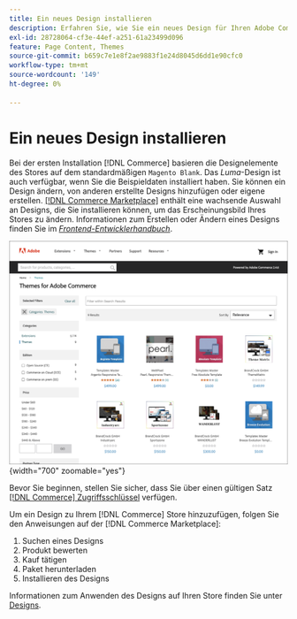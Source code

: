 ```yaml
---
title: Ein neues Design installieren
description: Erfahren Sie, wie Sie ein neues Design für Ihren Adobe Commerce oder Magento Open Source Store installieren.
exl-id: 28728064-cf3e-44ef-a251-61a23499d096
feature: Page Content, Themes
source-git-commit: b659c7e1e8f2ae9883f1e24d8045d6dd1e90cfc0
workflow-type: tm+mt
source-wordcount: '149'
ht-degree: 0%

---
```


# Ein neues Design installieren

Bei der ersten Installation [!DNL Commerce] basieren die Designelemente des Stores auf dem standardmäßigen `Magento Blank`. Das _Luma_-Design ist auch verfügbar, wenn Sie die Beispieldaten installiert haben. Sie können ein Design ändern, von anderen erstellte Designs hinzufügen oder eigene erstellen. [[!DNL Commerce Marketplace]](../getting-started/commerce-marketplace.md) enthält eine wachsende Auswahl an Designs, die Sie installieren können, um das Erscheinungsbild Ihres Stores zu ändern. Informationen zum Erstellen oder Ändern eines Designs finden Sie im [_Frontend-Entwicklerhandbuch_](https://developer.adobe.com/commerce/frontend-core/guide/).

![[!DNL Commerce Marketplace]](./assets/marketplace-themes.png){width="700" zoomable="yes"}

Bevor Sie beginnen, stellen Sie sicher, dass Sie über einen gültigen Satz [[!DNL Commerce] Zugriffsschlüssel](https://experienceleague.adobe.com/docs/commerce-operations/installation-guide/prerequisites/authentication-keys.html) verfügen.

Um ein Design zu Ihrem [!DNL Commerce] Store hinzuzufügen, folgen Sie den Anweisungen auf der [!DNL Commerce Marketplace]:

1. Suchen eines Designs
1. Produkt bewerten
1. Kauf tätigen
1. Paket herunterladen
1. Installieren des Designs

Informationen zum Anwenden des Designs auf Ihren Store finden Sie unter [Designs](themes.md).
